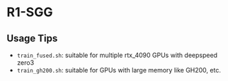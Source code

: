 # R1-SGG



## Usage Tips
- ``train_fused.sh``: suitable for multiple rtx_4090 GPUs with deepspeed zero3
- ``train_gh200.sh``: suitable for GPUs with large memory like GH200, etc.

